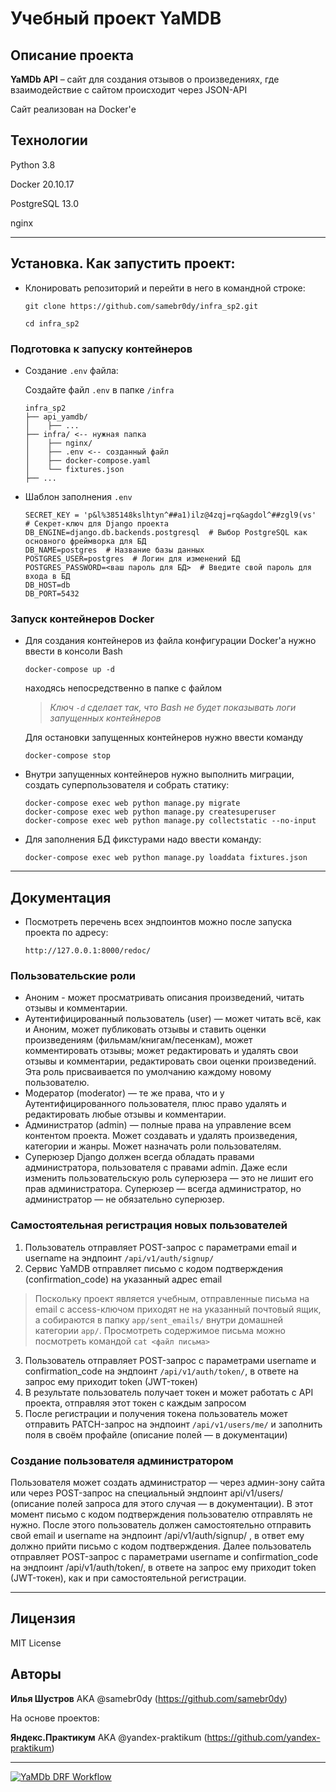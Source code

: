 # Учебный проект YaMDB
## Описание проекта

**YaMDb API** – сайт для создания отзывов о произведениях, где взаимодействие с сайтом происходит через JSON-API

Сайт реализован на Docker'е

## Технологии

Python 3.8

Docker 20.10.17

PostgreSQL 13.0

nginx

---

## Установка. Как запустить проект:

- Клонировать репозиторий и перейти в него в командной строке:

  ```
  git clone https://github.com/samebr0dy/infra_sp2.git
  ```

  ```
  cd infra_sp2
  ```

### Подготовка к запуску контейнеров

- Создание `.env` файла:

  Создайте файл `.env` в папке `/infra`

  ```
  infra_sp2
  ├── api_yamdb/
  │    ├── ...
  ├── infra/ <-- нужная папка
  │    ├── nginx/ 
  │    ├── .env <-- созданный файл
  │    ├── docker-compose.yaml
  │    └── fixtures.json
  ├── ...
  ```

- Шаблон заполнения `.env`

  ```
  SECRET_KEY = 'p&l%385148kslhtyn^##a1)ilz@4zqj=rq&agdol^##zgl9(vs'  # Секрет-ключ для Django проекта
  DB_ENGINE=django.db.backends.postgresql  # Выбор PostgreSQL как основного фреймворка для БД
  DB_NAME=postgres  # Название базы данных
  POSTGRES_USER=postgres  # Логин для изменений БД
  POSTGRES_PASSWORD=<ваш пароль для БД>  # Введите свой пароль для входа в БД
  DB_HOST=db
  DB_PORT=5432
  ```

### Запуск контейнеров Docker

- Для создания контейнеров из файла конфигурации Docker'а нужно ввести в консоли Bash

  ```
  docker-compose up -d
  ```
  находясь непосредственно в папке с файлом
  
  > _Ключ `-d` сделает так, что Bash не будет показывать логи запущенных контейнеров_
  
  
  Для остановки запущенных контейнеров нужно ввести команду
  
  ```
  docker-compose stop
  ```

- Внутри запущенных контейнеров нужно выполнить миграции, создать суперпользователя и собрать статику:

  ```
  docker-compose exec web python manage.py migrate
  docker-compose exec web python manage.py createsuperuser
  docker-compose exec web python manage.py collectstatic --no-input
  ```

- Для заполнения БД фикстурами надо ввести команду:

  ```
  docker-compose exec web python manage.py loaddata fixtures.json
  ```

---

## Документация 

- Посмотреть перечень всех эндпоинтов можно после запуска проекта по адресу:

  ```
  http://127.0.0.1:8000/redoc/
  ```

### Пользовательские роли
  - Аноним - может просматривать описания произведений, читать отзывы и комментарии.
  - Аутентифицированный пользователь (user) — может читать всё, как и Аноним, может публиковать отзывы и ставить оценки произведениям (фильмам/книгам/песенкам), может  комментировать отзывы; может редактировать и удалять свои отзывы и комментарии, редактировать свои оценки произведений. Эта роль присваивается по умолчанию каждому новому пользователю.
  - Модератор (moderator) — те же права, что и у Аутентифицированного пользователя, плюс право удалять и редактировать любые отзывы и комментарии.
  - Администратор (admin) — полные права на управление всем контентом проекта. Может создавать и удалять произведения, категории и жанры. Может назначать роли пользователям.
  - Суперюзер Django должен всегда обладать правами администратора, пользователя с правами admin. Даже если изменить пользовательскую роль суперюзера — это не лишит его прав администратора. Суперюзер — всегда администратор, но администратор — не обязательно суперюзер.

### Самостоятельная регистрация новых пользователей
  1. Пользователь отправляет POST-запрос с параметрами email и username на эндпоинт `/api/v1/auth/signup/`
  2. Сервис YaMDB отправляет письмо с кодом подтверждения (confirmation_code) на указанный адрес email 
   > Поскольку проект является учебным, отправленные письма на email с access-ключом приходят не на указанный почтовый ящик, а собираются в папку `app/sent_emails/`   внутри домашней категории `app/`. Просмотреть содержимое письма можно посмотреть командой `cat <файл письма>`
  3. Пользователь отправляет POST-запрос с параметрами username и confirmation_code на эндпоинт `/api/v1/auth/token/`, в ответе на запрос ему приходит token (JWT-токен)
  4. В результате пользователь получает токен и может работать с API проекта, отправляя этот токен с каждым запросом
  5. После регистрации и получения токена пользователь может отправить PATCH-запрос на эндпоинт `/api/v1/users/me/` и заполнить поля в своём профайле (описание полей — в документации)

### Создание пользователя администратором
  Пользователя может создать администратор — через админ-зону сайта или через POST-запрос на специальный эндпоинт api/v1/users/ (описание полей запроса для этого   случая — в документации). В этот момент письмо с кодом подтверждения пользователю отправлять не нужно.
  После этого пользователь должен самостоятельно отправить свой email и username на эндпоинт /api/v1/auth/signup/ , в ответ ему должно прийти письмо с кодом  подтверждения.
  Далее пользователь отправляет POST-запрос с параметрами username и confirmation_code на эндпоинт /api/v1/auth/token/, в ответе на запрос ему приходит token (JWT-токен), как и при самостоятельной регистрации.

---

## Лицензия

  MIT License

## Авторы

  **Илья Шустров** AKA @samebr0dy (https://github.com/samebr0dy)
  
  На основе проектов:
  
  **Яндекс.Практикум** AKA @yandex-praktikum (https://github.com/yandex-praktikum)

---

[![YaMDb DRF Workflow](https://github.com/samebr0dy/yamdb_final/actions/workflows/yamdb_workflow.yml/badge.svg)](https://github.com/samebr0dy/yamdb_final/actions/workflows/yamdb_workflow.yml)
